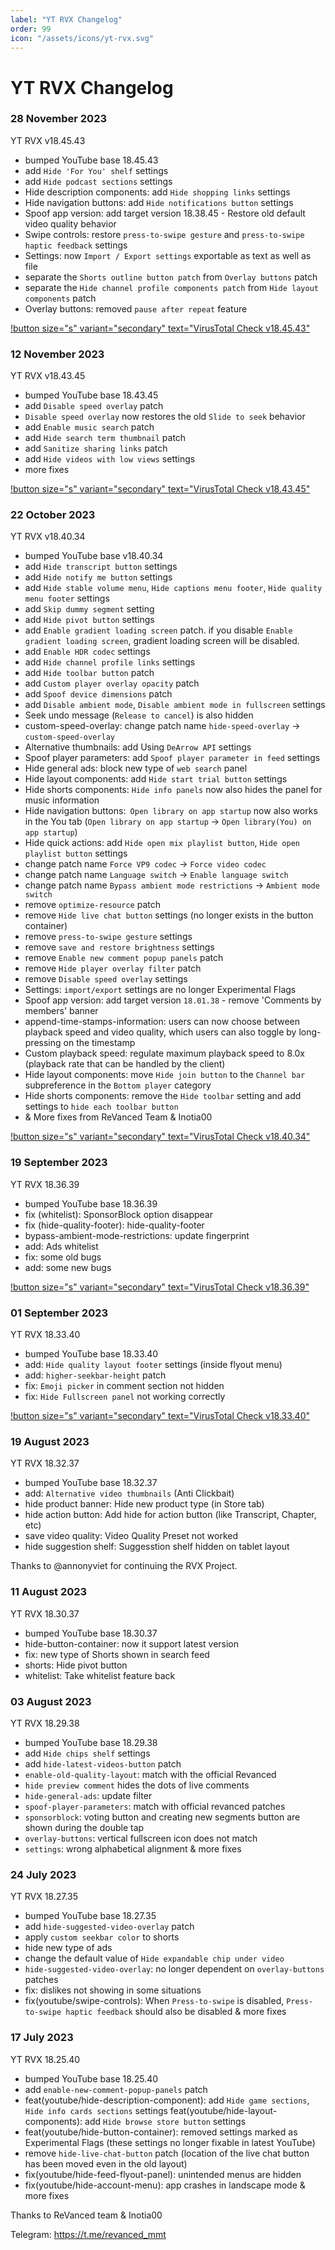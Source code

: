 ```yaml
---
label: "YT RVX Changelog"
order: 99
icon: "/assets/icons/yt-rvx.svg"
---
```


# YT RVX Changelog

### 28 November 2023
YT RVX v18.45.43
- bumped YouTube base 18.45.43
- add `Hide 'For You' shelf` settings
- add `Hide podcast sections` settings
- Hide description components: add `Hide shopping links` settings
- Hide navigation buttons: add `Hide notifications button` settings
- Spoof app version: add target version 18.38.45 - Restore old default video quality behavior
- Swipe controls: restore `press-to-swipe gesture` and `press-to-swipe haptic feedback` settings
- Settings: now `Import / Export settings` exportable as text as well as file
- separate the `Shorts outline button patch` from `Overlay buttons` patch
- separate the `Hide channel profile components patch` from `Hide layout components` patch
- Overlay buttons: removed `pause after repeat` feature

[!button size="s" variant="secondary" text="VirusTotal Check v18.45.43"](https://www.virustotal.com/gui/file-analysis/ZWQ1NDJiNzNiMmM2ZWFiMDdhYmRkZmExZTBlNTZhNmU6MTY5OTcyOTc4Ng==/detection)

### 12 November 2023
YT RVX v18.43.45
- bumped YouTube base 18.43.45
- add `Disable speed overlay` patch
- `Disable speed overlay` now restores the old `Slide to seek` behavior
- add `Enable music search` patch
- add `Hide search term thumbnail` patch
- add `Sanitize sharing links` patch
- add `Hide videos with low views` settings
- more fixes

[!button size="s" variant="secondary" text="VirusTotal Check v18.43.45"](https://www.virustotal.com/gui/file-analysis/ZWQ1NDJiNzNiMmM2ZWFiMDdhYmRkZmExZTBlNTZhNmU6MTY5OTcyOTc4Ng==/detection)

### 22 October 2023
YT RVX v18.40.34
- bumped YouTube base v18.40.34
- add `Hide transcript button` settings
- add `Hide notify me button` settings
- add `Hide stable volume menu`, `Hide captions menu footer`, `Hide quality menu footer` settings
- add `Skip dummy segment` setting
- add `Hide pivot button` settings
- add `Enable gradient loading screen` patch. if you disable `Enable gradient loading screen`, gradient loading screen will be disabled.
- add `Enable HDR codec` settings
- add `Hide channel profile links` settings
- add `Hide toolbar button` patch
- add `Custom player overlay opacity` patch
- add `Spoof device dimensions` patch
- add `Disable ambient mode`, `Disable ambient mode in fullscreen` settings
- Seek undo message (`Release to cancel`) is also hidden
- custom-speed-overlay: change patch name `hide-speed-overlay` → `custom-speed-overlay`
- Alternative thumbnails: add Using `DeArrow API` settings
- Spoof player parameters: add `Spoof player parameter in feed` settings
- Hide general ads: block new type of `web search` panel
- Hide layout components: add `Hide start trial button` settings
- Hide shorts components: `Hide info panels` now also hides the panel for music information
- Hide navigation buttons:` Open library on app startup` now also works in the You tab (`Open library on app startup` → `Open library(You) on app startup`)
- Hide quick actions: add `Hide open mix playlist button`, `Hide open playlist button` settings
- change patch name `Force VP9 codec` → `Force video codec`
- change patch name `Language switch` → `Enable language switch`
- change patch name `Bypass ambient mode restrictions` → `Ambient mode switch`
- remove `optimize-resource` patch
- remove `Hide live chat button` settings (no longer exists in the button container)
- remove `press-to-swipe gesture` settings
- remove `save and restore brightness` settings
- remove `Enable new comment popup panels` patch
- remove `Hide player overlay filter` patch
- remove `Disable speed overlay` settings
- Settings: `import/export` settings are no longer Experimental Flags
- Spoof app version: add target version `18.01.38` - remove 'Comments by members' banner
- append-time-stamps-information: users can now choose between playback speed and video quality, which users can also toggle by long-pressing on the timestamp
- Custom playback speed: regulate maximum playback speed to 8.0x (playback rate that can be handled by the client)
- Hide layout components: move `Hide join button` to the `Channel bar` subpreference in the `Bottom player` category
- Hide shorts components: remove the `Hide toolbar` setting and add settings to `hide each toolbar button`
- & More fixes from ReVanced Team & Inotia00

[!button size="s" variant="secondary" text="VirusTotal Check v18.40.34"](https://www.virustotal.com/gui/file/1b037bc5516864f4271254cf83487a0cfd150ca7c618a773bbb18e1a8387e2a7/detection)

### 19 September 2023
YT RVX 18.36.39
- bumped YouTube base 18.36.39
- fix (whitelist): SponsorBlock option disappear
- fix (hide-quality-footer): hide-quality-footer
- bypass-ambient-mode-restrictions: update fingerprint
- add: Ads whitelist
- fix: some old bugs
- add: some new bugs

[!button size="s" variant="secondary" text="VirusTotal Check v18.36.39"](https://www.virustotal.com/gui/file/e89ccf18d8579ea0b012cfaaa11cb3c4fe0aed60815a8da5a0ca727ea56207a1/detection)

### 01 September 2023
YT RVX 18.33.40
- bumped YouTube base 18.33.40
- add: `Hide quality layout footer` settings (inside flyout menu)
- add: `higher-seekbar-height` patch
- fix: `Emoji picker` in comment section not hidden
- fix: `Hide Fullscreen panel` not working correctly

[!button size="s" variant="secondary" text="VirusTotal Check v18.33.40"](https://www.virustotal.com/gui/file/7b6e2e2085c7aec76b3a3b97741758edb6335105517b1bed7e6438f2d158ddab/detection)

### 19 August 2023
YT RVX 18.32.37
- bumped YouTube base 18.32.37
- add: `Alternative video thumbnails` (Anti Clickbait)
- hide product banner: Hide new product type (in Store tab)
- hide action button: Add hide for action button (like Transcript, Chapter, etc)
- save video quality: Video Quality Preset not worked
- hide suggestion shelf: Suggesstion shelf hidden on tablet layout

Thanks to @annonyviet for continuing the RVX Project.


### 11 August 2023
YT RVX 18.30.37
- bumped YouTube base 18.30.37
- hide-button-container: now it support latest version
- fix: new type of Shorts shown in search feed
- shorts: Hide pivot button
- whitelist: Take whitelist feature back

### 03 August 2023
YT RVX 18.29.38
- bumped YouTube base 18.29.38
- add `Hide chips shelf` settings
- add `hide-latest-videos-button` patch
- `enable-old-quality-layout`: match with the official Revanced
- `hide preview comment` hides the dots of live comments
- `hide-general-ads`: update filter
- `spoof-player-parameters`: match with official revanced patches
- `sponsorblock`: voting button and creating new segments button are shown during the double tap
- `overlay-buttons`: vertical fullscreen icon does not match
- `settings`: wrong alphabetical alignment
  & more fixes

### 24 July 2023
YT RVX 18.27.35
- bumped YouTube base 18.27.35
- add `hide-suggested-video-overlay` patch
- apply `custom seekbar color` to shorts
- hide new type of ads
- change the default value of `Hide expandable chip under video`
- `hide-suggested-video-overlay`: no longer dependent on `overlay-buttons` patches
- fix: dislikes not showing in some situations
- fix(youtube/swipe-controls): When `Press-to-swipe` is disabled, `Press-to-swipe haptic feedback` should also be disabled
  & more fixes

### 17 July 2023
YT RVX 18.25.40
- bumped YouTube base 18.25.40
- add `enable-new-comment-popup-panels` patch
- feat(youtube/hide-description-component): add `Hide game sections`, `Hide info cards sections` settings
feat(youtube/hide-layout-components): add `Hide browse store button` settings
- feat(youtube/hide-button-container): removed settings marked as Experimental Flags (these settings no longer fixable in latest YouTube)
- remove `hide-live-chat-button` patch (location of the live chat button has been moved even in the old layout)
- fix(youtube/hide-feed-flyout-panel): unintended menus are hidden
- fix(youtube/hide-account-menu): app crashes in landscape mode
& more fixes

Thanks to ReVanced team & Inotia00

Telegram: https://t.me/revanced_mmt
